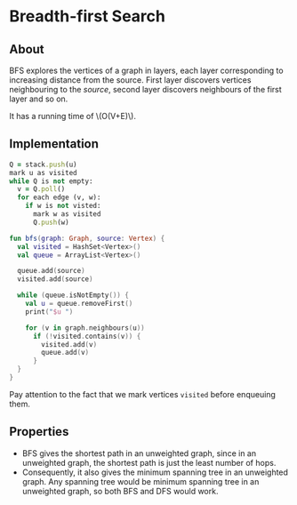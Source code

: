 # Breadth-first Search

## About

BFS explores the vertices of a graph in layers, each layer corresponding to increasing distance from the source. First layer discovers vertices neighbouring to the _source_, second layer discovers neighbours of the first layer and so on.

It has a running time of \\(O(V+E)\\).

## Implementation

<div class="grid" markdown>

```ruby title="Pseudocode" hl_lines="2 6 7"
Q = stack.push(u)
mark u as visited
while Q is not empty:
  v = Q.poll()
  for each edge (v, w):
    if w is not visted:
      mark w as visited
      Q.push(w)
```

```kotlin title="Kotlin" linenums="1"
fun bfs(graph: Graph, source: Vertex) {
  val visited = HashSet<Vertex>()
  val queue = ArrayList<Vertex>()

  queue.add(source)
  visited.add(source)

  while (queue.isNotEmpty()) {
    val u = queue.removeFirst()
    print("$u ")

    for (v in graph.neighbours(u))
      if (!visited.contains(v)) {
        visited.add(v)
        queue.add(v)
      }
  }
}
```

</div>

Pay attention to the fact that we mark vertices `visited` before enqueuing them.

## Properties

- BFS gives the shortest path in an unweighted graph, since in an unweighted graph, the shortest path is just the least number of hops.
- Consequently, it also gives the minimum spanning tree in an unweighted graph. Any spanning tree would be minimum spanning tree in an unweighted graph, so both BFS and DFS would work. 

